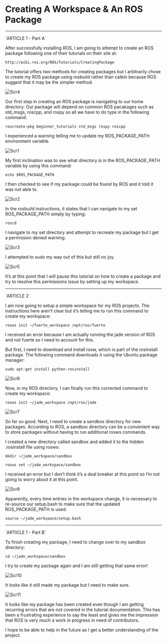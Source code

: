 # Creating A Workspace & An ROS Package

<hr>
`ARTICLE 1 - Part A`

After successfully installing ROS, I am going to attempt to create an ROS package following one of their tutorials on their site at:

```
http://wiki.ros.org/ROS/Tutorials/CreatingPackage
```

The tutorial offers two methods for creating packages but I arbitrarily chose to create my ROS package using rosbuild rather than catkin because ROS suggest that it may be the simpler method.

![Scr4](https://raw.githubusercontent.com/wsc2016/cmpt395-assignment-one/master/images/scr4.png)
  
Our first step in creating an ROS package is navigating to our home directory.  Our package will depend on common ROS pacakages such as std_msgs, roscpp, and rospy so all we have to do type in the following command:

```
roscreate-pkg beginner_tutorials std_msgs rospy roscpp
```

I experienced a warning telling me to update my ROS_PACKAGE_PATH environment variable.

![Scr1](https://raw.githubusercontent.com/wsc2016/cmpt395-assignment-one/master/images/scr1.png)

My first inclination was to see what directory is in the ROS_PACKAGE_PATH variable by using this command:

```
echo $ROS_PACKAGE_PATH
```

I then checked to see if my package could be found by ROS and it told it was not able to.

![Scr2](https://raw.githubusercontent.com/wsc2016/cmpt395-assignment-one/master/images/scr2.png)

In the rosbuild instructions, it states that I can navigate to my set ROS_PACKAGE_PATH simply by typing:

```
roscd
```

I navigate to my set directory and attempt to recreate my package but I get a permission denied warning.

![Scr3](https://raw.githubusercontent.com/wsc2016/cmpt395-assignment-one/master/images/scr3.png)

I attempted to sudo my way out of this but still no joy.

![Scr5](https://raw.githubusercontent.com/wsc2016/cmpt395-assignment-one/master/images/scr5.png)

It’s at this point that I will pause this tutorial on how to create a package and try to resolve this permissions issue by setting up my workspace.


<hr>
`ARTICLE 2`

I am now going to setup a simple workspace for my ROS projects.  The instructions here aren’t clear but it’s telling me to run this command to create my workspace:

```
rosws init ~/fuerte_workspace /opt/ros/fuerte
```

I received an error because I am actually running the jade version of ROS and not fuerte so I need to account for this. 

But first, I need to download and install rosw, which is part of the rosinstall package.  The following command downloads it using the Ubuntu package manager:

```
sudo apt-get install python-rosinstall
```

![Scr6](https://raw.githubusercontent.com/wsc2016/cmpt395-assignment-one/master/images/scr6.png)





Now, in my ROS directory, I can finally run this corrected command to create my workspace:

```
rosws init ~/jade_workspace /opt/ros/jade
```

![Scr7](https://raw.githubusercontent.com/wsc2016/cmpt395-assignment-one/master/images/scr7.png)

So far so good.  Next, I need to create a sandbox directory for new packages.  According to ROS, a sandbox directory can be a convenient way to store packages without having to run additional rosws commands.

I created a new directory called sandbox and added it to the hidden .rosinstall file using rosws:

```
mkdir ~/jade_workspace/sandbox

rosws set ~/jade_workspace/sandbox
```

I received an error but I don’t think it’s a deal breaker at this point so I’m not going to worry about it at this point.

![Scr8](https://raw.githubusercontent.com/wsc2016/cmpt395-assignment-one/master/images/scr8.png)

Apparently, every time entries in the workspace change, it is necessary to re-source our setup.bash to make sure that the updated ROS_PACKAGE_PATH is used:

```
source ~/jade_workspace/setup.bash
```


<hr>
`ARTICLE 1 - Part B`

To finish creating my package, I need to change over to my sandbox directory:

```
cd ~/jade_workspace/sandbox
```

I try to create my package again and I am still getting that same error!

![Scr10](https://raw.githubusercontent.com/wsc2016/cmpt395-assignment-one/master/images/scr10.png)

It looks like it still made my package but I need to make sure.

![Scr11](https://raw.githubusercontent.com/wsc2016/cmpt395-assignment-one/master/images/scr11.png)

It looks like my package has been created even though I am getting recurring errors that are not covered in the tutorial documentation.  This has been a frustrating experience to say the least and gives me the impression that ROS is very much a work in progress in need of contributors.

I hope to be able to help in the future as I get a better understanding of the project.
